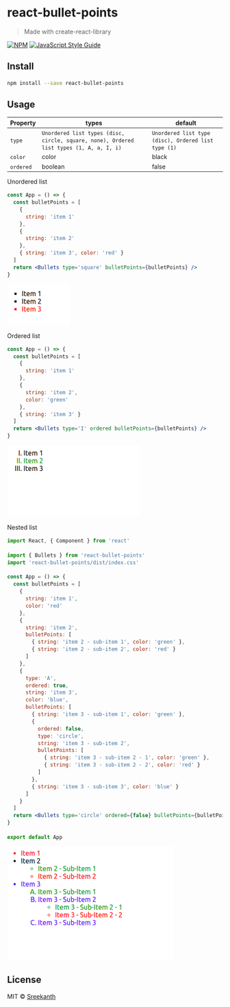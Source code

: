 # react-bullet-points

> Made with create-react-library

[![NPM](https://img.shields.io/npm/v/react-bullet-points.svg)](https://www.npmjs.com/package/react-bullet-points) [![JavaScript Style Guide](https://img.shields.io/badge/code_style-standard-brightgreen.svg)](https://standardjs.com)

## Install

```bash
npm install --save react-bullet-points
```

## Usage

| Property  | types                                                                                   | default                                             |
| --------- | --------------------------------------------------------------------------------------- | --------------------------------------------------- |
| `type`    | `Unordered list types (disc, circle, square, none), Ordered list types (1, A, a, I, i)` | `Unordered list type (disc), Ordered list type (1)` |
| `color`   | color                                                                                   | black                                               |
| `ordered` | boolean                                                                                 | false                                               |

Unordered list

```jsx
const App = () => {
  const bulletPoints = [
    {
      string: 'item 1'
    },
    {
      string: 'item 2'
    },
    { string: 'item 3', color: 'red' }
  ]
  return <Bullets type='square' bulletPoints={bulletPoints} />
}
```

![This is an image](/assets/img2.png)

Ordered list

```jsx
const App = () => {
  const bulletPoints = [
    {
      string: 'item 1'
    },
    {
      string: 'item 2',
      color: 'green'
    },
    { string: 'item 3' }
  ]
  return <Bullets type='I' ordered bulletPoints={bulletPoints} />
}
```

![This is an image](/assets/img3.png)

Nested list

```jsx
import React, { Component } from 'react'

import { Bullets } from 'react-bullet-points'
import 'react-bullet-points/dist/index.css'

const App = () => {
  const bulletPoints = [
    {
      string: 'item 1',
      color: 'red'
    },
    {
      string: 'item 2',
      bulletPoints: [
        { string: 'item 2 - sub-item 1', color: 'green' },
        { string: 'item 2 - sub-item 2', color: 'red' }
      ]
    },
    {
      type: 'A',
      ordered: true,
      string: 'item 3',
      color: 'blue',
      bulletPoints: [
        { string: 'item 3 - sub-item 1', color: 'green' },
        {
          ordered: false,
          type: 'circle',
          string: 'item 3 - sub-item 2',
          bulletPoints: [
            { string: 'item 3 - sub-item 2 - 1', color: 'green' },
            { string: 'item 3 - sub-item 2 - 2', color: 'red' }
          ]
        },
        { string: 'item 3 - sub-item 3', color: 'blue' }
      ]
    }
  ]
  return <Bullets type='circle' ordered={false} bulletPoints={bulletPoints} />
}

export default App
```

![This is an image](/assets/img1.png)

## License

MIT © [Sreekanth](https://github.com/SreekanthQburst)
